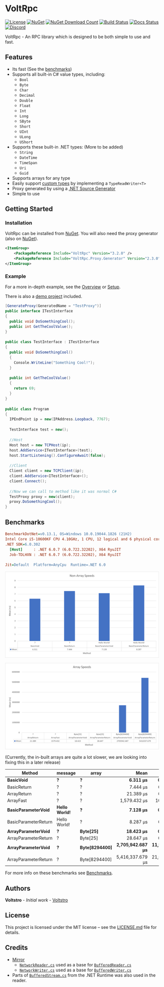 # VoltRpc

[![License](https://img.shields.io/github/license/Voltstro-Studios/VoltRpc)](https://github.com/Voltstro-Studios/VoltRpc/blob/master/LICENSE.md)
[![NuGet](https://img.shields.io/nuget/v/VoltRpc?label=NuGet)](https://www.nuget.org/packages/VoltRpc/)
[![NuGet Download Count](https://img.shields.io/nuget/dt/VoltRpc?label=Downloads&logo=nuget&color=blue&logoColor=blue)](https://www.nuget.org/packages/VoltRpc/)
[![Build Status](https://img.shields.io/azure-devops/build/Voltstro-Studios/63163ef8-da1d-42b6-b8b9-689420a730e5/9?logo=azure-pipelines)](https://dev.azure.com/Voltstro-Studios/VoltRpc/_build/latest?definitionId=9&branchName=master)
[![Docs Status](https://img.shields.io/website?down_color=red&down_message=Offline&label=Docs&up_color=blue&up_message=Online&url=https%3A%2F%2Fprojects.voltstro.dev)](https://projects.voltstro.dev/VoltRpc/articles/benchmarks/)
[![Discord](https://img.shields.io/badge/Discord-Voltstro-7289da.svg?logo=discord)](https://discord.voltstro.dev)

VoltRpc - An RPC library which is designed to be both simple to use and fast.

## Features

- Its fast (See the [benchmarks](#benchmarks))
- Supports all built-in C# value types, including:
  - `Bool`
  - `Byte`
  - `Char`
  - `Decimal`
  - `Double`
  - `Float`
  - `Int`
  - `Long`
  - `SByte`
  - `Short`
  - `UInt`
  - `ULong`
  - `UShort`
- Supports these built-in .NET types: (More to be added)
  - `String`
  - `DateTime`
  - `TimeSpan`
  - `Uri`
  - `Guid`
- Supports arrays for any type
- Easily support [custom types](https://projects.voltstro.dev/VoltRpc/articles/types/#custom-types) by implementing a `TypeReadWriter<T>`
- Proxy generated by using a [.NET Source Generator](https://projects.voltstro.dev/VoltRpc/articles/proxy-generation/)
- Simple to use

## Getting Started

### Installation

VoltRpc can be installed from [NuGet](https://nuget.org/packages/VoltRpc). You will also need the proxy generator (also on [NuGet](https://www.nuget.org/packages/VoltRpc.Proxy.Generator/)).

```xml
<ItemGroup>
    <PackageReference Include="VoltRpc" Version="3.2.0" />
    <PackageReference Include="VoltRpc.Proxy.Generator" Version="2.3.0" />
</ItemGroup>
```

### Example

For a more in-depth example, see the [Overview](https://projects.voltstro.dev/VoltRpc/articles/overview/) or [Setup](https://projects.voltstro.dev/VoltRpc/articles/setup/).

There is also a [demo project](https://github.com/Voltstro-Studios/VoltRpc/tree/master/src/Demo) included.

```csharp
[GenerateProxy(GeneratedName = "TestProxy")]
public interface ITestInterface
{
  public void DoSomethingCool();
  public int GetTheCoolValue();
}

public class TestInterface : ITestInterface
{
  public void DoSomethingCool()
  {
    Console.WriteLine("Something Cool!");
  }

  public int GetTheCoolValue()
  {
    return 69;
  }
}

public class Program
{
  IPEndPoint ip = new(IPAddress.Loopback, 7767);

  TestInterface test = new();

  //Host
  Host host = new TCPHost(ip);
  host.AddService<ITestInterface>(test);
  host.StartListening().ConfigureAwait(false);

  //Client
  Client client = new TCPClient(ip);
  client.AddService<ITestInterface>();
  client.Connect();

  //Now we can call to method like it was normal C#
  TestProxy proxy = new(client);
  proxy.DoSomethingCool();
}
```

## Benchmarks

``` ini
BenchmarkDotNet=v0.13.1, OS=Windows 10.0.19044.1826 (21H2)
Intel Core i5-10600KF CPU 4.10GHz, 1 CPU, 12 logical and 6 physical cores
.NET SDK=6.0.302
  [Host]     : .NET 6.0.7 (6.0.722.32202), X64 RyuJIT
  Job-TDLHXN : .NET 6.0.7 (6.0.722.32202), X64 RyuJIT

Jit=Default  Platform=AnyCpu  Runtime=.NET 6.0  
```

![Pipes Non-Array](https://raw.githubusercontent.com/Voltstro-Studios/VoltRpc/master/media/PipesBenchmarkNonArrays.png)

![Pipes Non-Array](https://raw.githubusercontent.com/Voltstro-Studios/VoltRpc/master/media/PipesBenchmarkArrays.png)

(Currently, the in-built arrays are quite a lot slower, we are looking into fixing this in a later release)

|               Method |      message |         array |             Mean |          Error |         StdDev |
|--------------------- |------------- |-------------- |-----------------:|---------------:|---------------:|
|            **BasicVoid** |            **?** |             **?** |         **6.311 μs** |      **0.0517 μs** |      **0.0432 μs** |
|          BasicReturn |            ? |             ? |         7.444 μs |      0.0589 μs |      0.0551 μs |
|          ArrayReturn |            ? |             ? |        21.389 μs |      0.3943 μs |      0.6695 μs |
|            ArrayFast |            ? |             ? |     1,579.432 μs |     10.1223 μs |      9.4684 μs |
|   **BasicParameterVoid** | **Hello World!** |             **?** |         **7.128 μs** |      **0.0390 μs** |      **0.0346 μs** |
| BasicParameterReturn | Hello World! |             ? |         8.287 μs |      0.0364 μs |      0.0304 μs |
|   **ArrayParameterVoid** |            **?** |      **Byte[25]** |        **18.423 μs** |      **0.3675 μs** |      **0.6140 μs** |
| ArrayParameterReturn |            ? |      Byte[25] |        28.647 μs |      0.5643 μs |      0.9112 μs |
|   **ArrayParameterVoid** |            **?** | **Byte[8294400]** | **2,705,942.687 μs** | **11,965.3253 μs** | **11,192.3727 μs** |
| ArrayParameterReturn |            ? | Byte[8294400] | 5,416,337.679 μs | 21,036.1040 μs | 18,647.9583 μs |

For more info on these benchmarks see [Benchmarks](https://projects.voltstro.dev/VoltRpc/articles/benchmarks/).

## Authors

**Voltstro** - *Initial work* - [Voltstro](https://github.com/Voltstro)

## License

This project is licensed under the MIT license – see the [LICENSE.md](https://github.com/Voltstro-Studios/VoltRpc/blob/master/LICENSE.md) file for details.

## Credits

- [Mirror](https://github.com/vis2k/Mirror) 
  - [`NetworkReader.cs`](https://github.com/vis2k/Mirror/tree/50e6bb11016257c505c39380b6aa7f957bb6048e/Assets/Mirror/Runtime/NetworkReader.cs) used as a base for [`BufferedReader.cs`](https://github.com/Voltstro-Studios/VoltRpc/tree/master/src/VoltRpc/IO/BufferedReader.cs)
  - [`NetworkWriter.cs`](https://github.com/vis2k/Mirror/tree/50e6bb11016257c505c39380b6aa7f957bb6048e/Assets/Mirror/Runtime/NetworkWriter.cs) used as a base for [`BufferedWriter.cs`](https://github.com/Voltstro-Studios/VoltRpc/tree/master/src/VoltRpc/IO/BufferedWriter.cs)
- Parts of [`BufferedStream.cs`](https://github.com/dotnet/runtime/blob/release/5.0/src/libraries/System.Private.CoreLib/src/System/IO/BufferedStream.cs) from the .NET Runtime was also used in the reader. 
